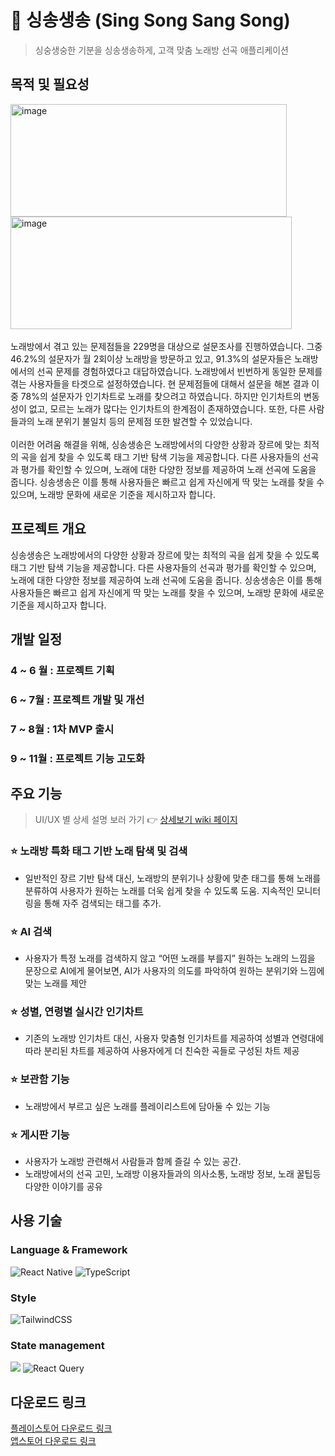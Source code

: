 
# 🎤 싱송생송 (Sing Song Sang Song) 
> 싱숭생숭한 기분을 싱송생송하게, 고객 맞춤 노래방 선곡 애플리케이션


## 목적 및 필요성
<img width="442" height="180" alt="image" src="https://github.com/user-attachments/assets/3acc5d6d-117b-46ab-82c5-0f86dbb083ae" />
<img width="450" height="180" alt="image" src="https://github.com/user-attachments/assets/d5be399d-cc4b-4b47-a683-e148186846a2" />
<br />
<br/>
노래방에서 겪고 있는 문제점들을 229명을 대상으로 설문조사를 진행하였습니다. 그중 46.2%의 설문자가 월 2회이상 노래방을 방문하고 있고, 91.3%의 설문자들은 노래방에서의 선곡 문제를 경험하였다고 대답하였습니다. 노래방에서 빈번하게 동일한 문제를 겪는 사용자들을 타겟으로 설정하였습니다. 현 문제점들에 대해서 설문을 해본 결과 이 중 78%의 설문자가 인기차트로 노래를 찾으려고 하였습니다. 하지만 인기차트의 변동성이 없고, 모르는 노래가 많다는 인기차트의 한계점이 존재하였습니다. 또한, 다른 사람들과의 노래 분위기 불일치 등의 문제점 또한 발견할 수 있었습니다.
<br />
<br/>
이러한 어려움 해결을 위해, 싱송생송은 노래방에서의 다양한 상황과 장르에 맞는 최적의 곡을 쉽게 찾을 수 있도록 태그 기반 탐색 기능을 제공합니다. 다른 사용자들의 선곡과 평가를 확인할 수 있으며, 노래에 대한 다양한 정보를 제공하여 노래 선곡에 도움을 줍니다. 싱송생송은 이를 통해 사용자들은 빠르고 쉽게 자신에게 딱 맞는 노래를 찾을 수 있으며, 노래방 문화에 새로운 기준을 제시하고자 합니다.

## 프로젝트 개요
싱송생송은 노래방에서의 다양한 상황과 장르에 맞는 최적의 곡을 쉽게 찾을 수 있도록 태그 기반 탐색 기능을 제공합니다. 다른 사용자들의 선곡과 평가를 확인할 수 있으며, 노래에 대한 다양한 정보를 제공하여 노래 선곡에 도움을 줍니다. 싱송생송은 이를 통해 사용자들은 빠르고 쉽게 자신에게 딱 맞는 노래를 찾을 수 있으며, 노래방 문화에 새로운 기준을 제시하고자 합니다.

## 개발 일정
### 4 ~ 6 월 : 프로젝트 기획
### 6 ~ 7월 : 프로젝트 개발 및 개선
### 7 ~ 8월 : 1차 MVP 출시
### 9 ~ 11월 : 프로젝트 기능 고도화

## 주요 기능
> UI/UX 별 상세 설명 보러 가기 👉 [상세보기 wiki 페이지](https://github.com/SingSongSangSong/SingSong-Frontend/wiki/Process#uiux)
### **⭐️ 노래방 특화 태그 기반 노래 탐색 및 검색**
- 일반적인 장르 기반 탐색 대신, 노래방의 분위기나 상황에 맞춘 태그를 통해 노래를 분류하여 사용자가 원하는 노래를 더욱 쉽게 찾을 수 있도록 도움. 지속적인 모니터링을 통해 자주 검색되는 태그를 추가.
  
### **⭐️ AI 검색**
- 사용자가 특정 노래를 검색하지 않고 “어떤 노래를 부를지” 원하는 노래의 느낌을 문장으로 AI에게 물어보면, AI가 사용자의 의도를 파악하여 원하는 분위기와 느낌에 맞는 노래를 제안
  
### **⭐️ 성별, 연령별 실시간 인기차트**
- 기존의 노래방 인기차트 대신, 사용자 맞춤형 인기차트를 제공하여 성별과 연령대에 따라 분리된 차트를 제공하여 사용자에게 더 친숙한 곡들로 구성된 차트 제공
  
### **⭐️ 보관함 기능**
- 노래방에서 부르고 싶은 노래를 플레이리스트에 담아둘 수 있는 기능
  
### **⭐️ 게시판 기능**
- 사용자가 노래방 관련해서 사람들과 함께 즐길 수 있는 공간.
- 노래방에서의 선곡 고민, 노래방 이용자들과의 의사소통, 노래방 정보, 노래 꿀팁등 다양한 이야기를 공유


## 사용 기술
### Language & Framework
![React Native](https://img.shields.io/badge/react_native-%2320232a.svg?style=for-the-badge&logo=react&logoColor=%2361DAFB)	![TypeScript](https://img.shields.io/badge/typescript-%23007ACC.svg?style=for-the-badge&logo=typescript&logoColor=white)

### Style
![TailwindCSS](https://img.shields.io/badge/tailwindcss-%2338B2AC.svg?style=for-the-badge&logo=tailwind-css&logoColor=white)

### State management
<img src="https://img.shields.io/badge/zustand-orange?style=for-the-badge&logo=zustand&logoColor=white"> ![React Query](https://img.shields.io/badge/-React%20Query-FF4154?style=for-the-badge&logo=react%20query&logoColor=white)

## 다운로드 링크
[플레이스토어 다운로드 링크](https://play.google.com/store/apps/details?id=com.singsongsangsong_frontend)
<br/>
[앱스토어 다운로드 링크](https://apps.apple.com/app/%EC%8B%B1%EC%86%A1%EC%83%9D%EC%86%A1/id6670430245)


